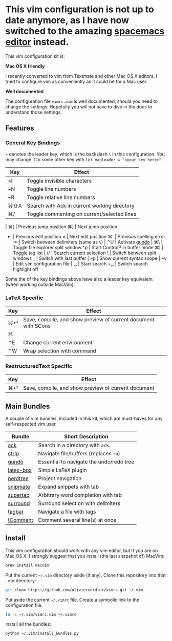 # This vim configuration is not up to date anymore, as I have now switched to the amazing [spacemacs editor](http://spacemacs.org/) instead.


This vim configuration kit is:

**Mac OS X friendly**

I recently converted to vim from Textmate and other Mac OS X editors.
I tried to configure vim as conveniently as it could be for a Mac user.

**Well documented**

The configuration file ``vimrc.vim`` is well documented, should you need to change the settings.
Hopefully you will not have to dive in the docs to understand those settings.

## Features


### General Key Bindings

``⌁`` denotes the leader key, which is the backslash ``\`` in this configuration.
You may change it to some other key with ``let mapleader = "<your key here>"``.

Key | Effect
----|-------
⌁I | Toggle invisible characters
⌁N | Toggle line numbers
⌁R | Toggle relative line numbers
⌘⇧A | Search with Ack in current working directory
⌘/ | Toggle commenting on current/selected lines
 | 
⌘[ | Previous jump position
⌘] | Next jump position
- | Previous edit position
= | Next edit position
⌘' | Previous spelling error
⇥ | Switch between delimiters (same as `%`)
 |
⌃U | Activate [gundo][gundo]
 |
⌘\\ | Toggle file explorer split window
^p | Start ControlP in buffer mode
⌘\| | Toggle tag list
 | 
// | Search current selection
! | Switch between split windows
_ | Switch with last buffer
 | 
⌁p | Show current syntax scope
 | 
⌁v | Edit vim configuration file
 | 
␣ | Start search
⌁␣ | Switch search highlight off

Some the of the key bindings above have also a leader key equivalent (when working outside MacVim).

### LaTeX Specific

Key | Effect 
----|-------
⌘⏎ | Save, compile, and show preview of current document with SCons
⌘| | Table of Contents
⌃E | Change current environment
⌃W | Wrap selection with command

### RestructuredText Specific

Key | Effect
----|-------
⌘⏎ | Save, compile, and show preview of current document

## Main Bundles

A couple of vim bundles, included in this kit, which are must-haves for any self-respected vim user.

Bundle | Short Description
-------|------------------
[ack][ack] | Search in a directory with `ack`.
[ctrlp][ctrlp] | Navigate file/buffers (replaces `:b`)
[gundo][gundo] | Essential to navigate the undo/redo tree
[latex-box][latexbox] | Simple LaTeX plugin
[nerdtree][nerdtree] | Project navigation
[snipmate][snipmate] | Expand snippets with tab
[supertab][supertab] | Arbitrary word completion with tab
[surround][surround] | Surround selection with delimiters
[tagbar][tagbar] | Navigate a file with tags
[tComment][tComment] | Comment several line(s) at once

[ack]: https://github.com/mileszs/ack.vim#readme
[ctrlp]: https://github.com/kien/ctrlp.vim#readme
[gundo]: https://github.com/sjl/gundo.vim#readme
[indent-object]: https://github.com/michaeljsmith/vim-indent-object#readme
[latexbox]: https://github.com/olivierverdier/vim-latex-box#readme
[tComment]: https://github.com/vim-scripts/tComment#readme
[nerdtree]: https://github.com/spf13/nerdtree#readme
[snipmate]: https://github.com/garbas/snipmate.vim#readme
[supertab]: https://github.com/ervandew/supertab#readme
[surround]: https://github.com/tpope/vim-surround#readme
[tagbar]: https://github.com/majutsushi/tagbar#readme

## Install

This vim configuration should work with any vim editor, but if you are on Mac OS X, I strongly suggest that you install (the last snapshot of) MacVim:

```sh
brew install macvim
```

Put the current ``~/.vim`` directory aside (if any).
Clone this repository into that ``.vim`` directory:

```sh
git clone https://github.com/olivierverdier/vimrc.git ~/.vim
```

Put aside the current ``~/.vimrc`` file.
Create a symbolic link to the configuration file:

```sh
ln -s ~/.vim/vimrc.vim ~/.vimrc
```

Install all the bundles:

```sh
python ~/.vim/install_bundles.py
```



